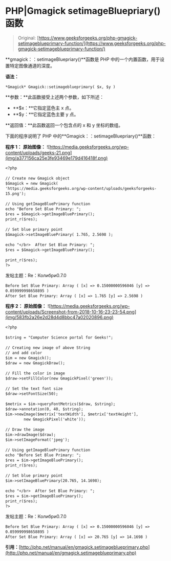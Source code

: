 # PHP|Gmagick setimageBluepriary()函数

> Original: [https://www.geeksforgeeks.org/php-gmagick-setimageblueprimary-function/](https://www.geeksforgeeks.org/php-gmagick-setimageblueprimary-function/)

**gmagick：：setimageBluepriary()**函数是 PHP 中的一个内置函数，用于设置特定图像通道的深度。

**语法：**

```
*Gmagick* Gmagick::setimageblueprimary( $x, $y )
```

**参数：**此函数接受上述两个参数，如下所述：

*   **$x：**它指定蓝色主 x 点。
*   **$y：**它指定蓝色主要 y 点。

**返回值：**此函数返回一个包含点的 x 和 y 坐标的数组。

下面的程序说明了 PHP 中的**Gmagick：：setimageBluepriary()**函数：

**程序 1：**
**原始图像：**
![https://media.geeksforgeeks.org/wp-content/uploads/geeks-21.png](img/a377156ca25e3fe93469e179d416418f.png)

```
<?php

// Create new Gmagick object
$Gmagick = new Gmagick(
'https://media.geeksforgeeks.org/wp-content/uploads/geeksforgeeks-15.png');

// Using getImageBluePrimary function
echo "Before Set Blue Primary: ";
$res = $Gmagick->getImageBluePrimary();
print_r($res);

// Set blue primary point
$Gmagick->setImageBluePrimary( 1.765, 2.5698 );

echo "</br>  After Set Blue Primary: ";
$res = $Gmagick->getImageBluePrimary();

print_r($res);
?>
```

发帖主题：Re：Колибри0.7.0

```
Before Set Blue Primary: Array ( [x] => 0.15000000596046 [y] => 
0.059999998658895 )
After Set Blue Primary: Array ( [x] => 1.765 [y] => 2.5698 ) 

```

**程序 2：**
**原始图像：**
![https://media.geeksforgeeks.org/wp-content/uploads/Screenshot-from-2018-10-16-23-23-54.png](img/583fb2a26e2d28d4d8bbc47a02020896.png)

```
<?php 

$string = "Computer Science portal for Geeks!"; 

// Creating new image of above String 
// and add color  
$im = new Gmagick(); 
$draw = new GmagickDraw(); 

// Fill the color in image 
$draw->setFillColor(new GmagickPixel('green')); 

// Set the text font size 
$draw->setFontSize(50); 

$metrix = $im->queryFontMetrics($draw, $string); 
$draw->annotation(0, 40, $string); 
$im->newImage($metrix['textWidth'], $metrix['textHeight'], 
        new GmagickPixel('white')); 

// Draw the image         
$im->drawImage($draw); 
$im->setImageFormat('jpeg'); 

// Using getImageBluePrimary function
echo "Before Set Blue Primary: ";
$res = $im->getImageBluePrimary();
print_r($res);

// Set blue primary point
$im->setImageBluePrimary(20.765, 14.1698);

echo "</br>  After Set Blue Primary: ";
$res = $im->getImageBluePrimary();
print_r($res);
?>
```

发帖主题：Re：Колибри0.7.0

```
Before Set Blue Primary: Array ( [x] => 0.15000000596046 [y] => 
0.059999998658895 )
After Set Blue Primary: Array ( [x] => 20.765 [y] => 14.1698 ) 

```

**引用：**[http://php.net/manual/en/gmagick.setimageblueprimary.php](http://php.net/manual/en/gmagick.setimageblueprimary.php)